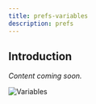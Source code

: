 ```yaml
---
title: prefs-variables
description: prefs
---
```


## Introduction
 *Content coming soon.*

![Variables](..\img\pref-variables.png)
